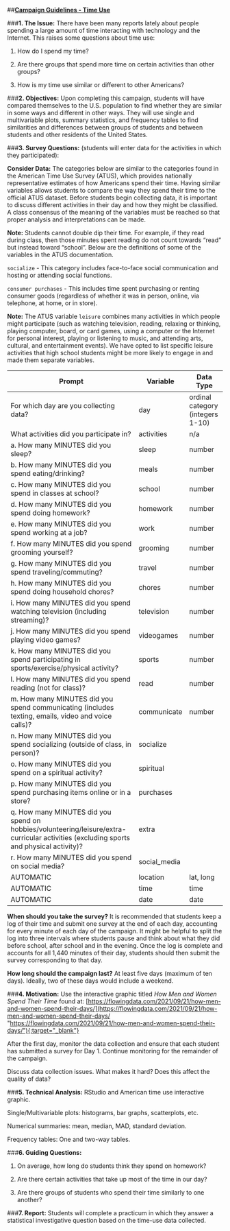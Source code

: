 ##**<u>Campaign Guidelines - Time Use</u>**

###**1. The Issue:**
There have been many reports lately about people spending a large amount of time interacting with
technology and the Internet. This raises some questions about time use:

1) How do I spend my time?

2) Are there groups that spend more time on certain activities than other groups?

3) How is my time use similar or different to other Americans?

###**2. Objectives:**
Upon completing this campaign, students will have compared themselves to the U.S. population to
find whether they are similar in some ways and different in other ways. They will use
single and multivariable plots, summary statistics, and frequency tables to find similarities and
differences between groups of students and between students and other residents of the United
States.

###**3. Survey Questions:** (students will enter data for the activities in which they participated):

**Consider Data:** The categories below are similar to the categories found in the American Time Use Survey (ATUS), which provides nationally representative estimates of how Americans spend their time. Having similar variables allows students to compare the way they spend their time to the official ATUS dataset. Before students begin collecting data, it is important to discuss different activities in their day and how they might be classified. A class consensus of the meaning of the variables must be reached so that proper analysis and interpretations can be made. 

**Note:** Students cannot double dip their time. For example, if they read during class, then those minutes spent reading do not count towards “read” but instead toward “school”. Below are the definitions of some of the variables in the ATUS documentation.

`socialize` - This category includes face-to-face social communication and hosting or attending social functions.

`consumer purchases` - This includes time spent purchasing or renting consumer goods (regardless of whether it was in person, online, via telephone, at home, or in store).

**Note:** The ATUS variable `leisure` combines many activities in which people might participate (such as watching television, reading, relaxing or thinking, playing computer, board, or card games, using a computer or the Internet for personal interest, playing or listening to music, and attending arts, cultural, and entertainment events). We have opted to list specific leisure activities that high school students might be more likely to engage in and made them separate variables.


| **Prompt**                                                          |**Variable**| **Data Type**                   |
|---------------------------------------------------------------------|------------|---------------------------------|
| For which day are you collecting data?                              | day        | ordinal category (integers 1-10) |                        |
| What activities did you participate in?                             | activities | n/a                             |
| a. How many MINUTES did you sleep?                                  | sleep      | number                          |
| b. How many MINUTES did you spend eating/drinking?                  | meals      | number                          |
| c. How many MINUTES did you spend in classes at school?             | school     | number                          |
| d. How many MINUTES did you spend doing homework?                   | homework   | number                          |
| e. How many MINUTES did you spend working at a job?                 | work       | number                          |
| f. How many MINUTES did you spend grooming yourself?                | grooming   | number                          |
| g. How many MINUTES did you spend traveling/commuting?              | travel     | number                          |
| h. How many MINUTES did you spend doing household chores?           | chores     | number                          |
| i. How many MINUTES did you spend watching television (including streaming)? | television    | number                          |
| j. How many MINUTES did you spend playing video games?              | videogames | number                          |
| k. How many MINUTES did you spend participating in sports/exercise/physical activity?             | sports | number                          |
| l. How many MINUTES did you spend reading (not for class)?          | read       | number                          |
| m. How many MINUTES did you spend communicating (includes texting, emails, video and voice calls)?         | communicate       | number                          |
| n. How many MINUTES did you spend socializing (outside of class, in person)?          | socialize       | 
| o. How many MINUTES did you spend on a spiritual activity?         | spiritual   | 
| p. How many MINUTES did you spend purchasing items online or in a store?         | purchases       | 
| q. How many MINUTES did you spend on hobbies/volunteering/leisure/extra-curricular activities (excluding sports and physical activity)?          | extra       | 
| r. How many MINUTES did you spend on social media?          | social_media       | 
| AUTOMATIC                                                           | location   | lat, long                       |
| AUTOMATIC                                                           | time       | time                            |
| AUTOMATIC                                                           | date       | date                            |

**When should you take the survey?** It is recommended that students keep a log of their time and submit one survey at the end of each day, accounting for every minute of each day of the campaign. It might be helpful to split the log into three intervals where students pause and think about what they did before school, after school and in the evening. Once the log is complete and accounts for all 1,440 minutes of their day, students should then submit the survey corresponding to that day.

**How long should the campaign last?** At least five days (maximum of ten days). Ideally, two of these days would include a weekend.

###**4. Motivation:**
Use the interactive graphic titled *How Men and Women Spend Their Time* found at: [https://flowingdata.com/2021/09/21/how-men-and-women-spend-their-days/](https://flowingdata.com/2021/09/21/how-men-and-women-spend-their-days/ "https://flowingdata.com/2021/09/21/how-men-and-women-spend-their-days/"){:target="_blank"}

After the first day, monitor the data collection and ensure that each student has submitted a survey for Day 1. Continue monitoring for the remainder of the campaign.

Discuss data collection issues. What makes it hard? Does this affect the quality of data?

###**5. Technical Analysis:**
RStudio and American time use interactive graphic.

Single/Multivariable plots: histograms, bar graphs, scatterplots, etc.

Numerical summaries: mean, median, MAD, standard deviation. 

Frequency tables: One and two-way tables.

###**6. Guiding Questions:**
1) On average, how long do students think they spend on homework?

2) Are there certain activities that take up most of the time in our day?

3) Are there groups of students who spend their time similarly to one another?

###**7. Report:**
Students will complete a practicum in which they answer a statistical investigative question based on the time-use data collected.

